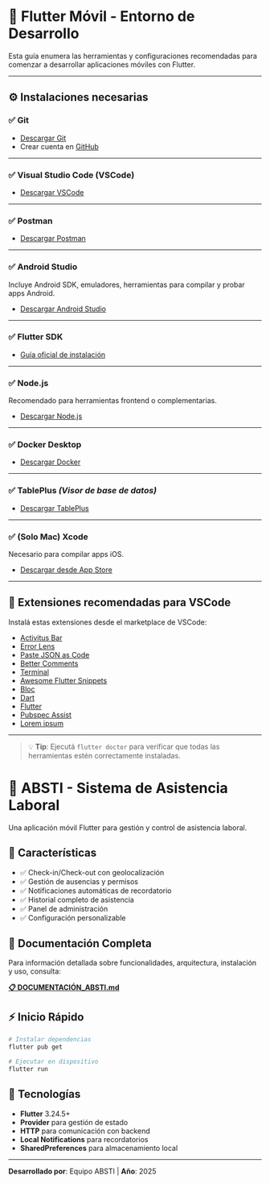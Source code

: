 # 📱 Flutter Móvil - Entorno de Desarrollo

Esta guía enumera las herramientas y configuraciones recomendadas para comenzar a desarrollar aplicaciones móviles con Flutter.

---

## ⚙️ Instalaciones necesarias

### ✅ Git

- [Descargar Git](https://git-scm.com/downloads)
- Crear cuenta en [GitHub](https://github.com)

---

### ✅ Visual Studio Code (VSCode)

- [Descargar VSCode](https://code.visualstudio.com/)

---

### ✅ Postman

- [Descargar Postman](https://www.postman.com/downloads/)

---

### ✅ Android Studio

Incluye Android SDK, emuladores, herramientas para compilar y probar apps Android.

- [Descargar Android Studio](https://developer.android.com/studio)

---

### ✅ Flutter SDK

- [Guía oficial de instalación](https://docs.flutter.dev/get-started/install)

---

### ✅ Node.js

Recomendado para herramientas frontend o complementarias.

- [Descargar Node.js](https://nodejs.org/)

---

### ✅ Docker Desktop

- [Descargar Docker](https://www.docker.com/products/docker-desktop/)

---

### ✅ TablePlus _(Visor de base de datos)_

- [Descargar TablePlus](https://tableplus.com/)

---

### ✅ (Solo Mac) Xcode

Necesario para compilar apps iOS.

- [Descargar desde App Store](https://apps.apple.com/us/app/xcode/id497799835)

---

## 🧩 Extensiones recomendadas para VSCode

Instalá estas extensiones desde el marketplace de VSCode:

- [Activitus Bar](https://marketplace.visualstudio.com/items?itemName=Gruntfuggly.activitusbar)
- [Error Lens](https://marketplace.visualstudio.com/items?itemName=usernamehw.errorlens)
- [Paste JSON as Code](https://marketplace.visualstudio.com/items?itemName=quicktype.quicktype)
- [Better Comments](https://marketplace.visualstudio.com/items?itemName=aaron-bond.better-comments)
- [Terminal](https://marketplace.visualstudio.com/items?itemName=formulahendry.terminal)
- [Awesome Flutter Snippets](https://marketplace.visualstudio.com/items?itemName=Nash.awesome-flutter-snippets)
- [Bloc](https://marketplace.visualstudio.com/items?itemName=FelixAngelov.bloc)
- [Dart](https://marketplace.visualstudio.com/items?itemName=Dart-Code.dart-code)
- [Flutter](https://marketplace.visualstudio.com/items?itemName=Dart-Code.flutter)
- [Pubspec Assist](https://marketplace.visualstudio.com/items?itemName=jeroen-meijer.pubspec-assist)
- [Lorem ipsum](https://marketplace.visualstudio.com/items?itemName=Tyriar.lorem-ipsum)

---

> 💡 **Tip**: Ejecutá `flutter doctor` para verificar que todas las herramientas estén correctamente instaladas.

# 📱 ABSTI - Sistema de Asistencia Laboral

Una aplicación móvil Flutter para gestión y control de asistencia laboral.

## 🚀 Características

- ✅ Check-in/Check-out con geolocalización
- ✅ Gestión de ausencias y permisos
- ✅ Notificaciones automáticas de recordatorio
- ✅ Historial completo de asistencia
- ✅ Panel de administración
- ✅ Configuración personalizable

## 📖 Documentación Completa

Para información detallada sobre funcionalidades, arquitectura, instalación y uso, consulta:

**[📋 DOCUMENTACIÓN_ABSTI.md](./DOCUMENTACION_ABSTI.md)**

## ⚡ Inicio Rápido

```bash
# Instalar dependencias
flutter pub get

# Ejecutar en dispositivo
flutter run
```

## 🔧 Tecnologías

- **Flutter** 3.24.5+
- **Provider** para gestión de estado
- **HTTP** para comunicación con backend
- **Local Notifications** para recordatorios
- **SharedPreferences** para almacenamiento local

---

**Desarrollado por**: Equipo ABSTI | **Año**: 2025
